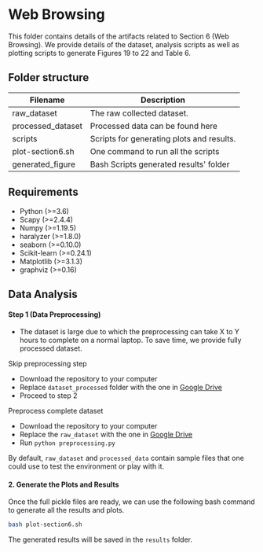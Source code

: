 # Web Browsing 

This folder contains details of the artifacts related to Section 6 (Web Browsing). We provide details of the dataset, analysis scripts as well as plotting scripts to generate Figures 19 to 22 and Table 6.

## Folder structure
|     Filename      |                         Description                          |
| --------------- | ---------------------------------------------------------- |
| raw_dataset    | The raw collected dataset.      |
| processed_dataset | Processed data can be found here         |
| scripts      | Scripts for generating plots and results. |
| plot-section6.sh  | One command to run all the scripts              |
| generated_figure  | Bash Scripts generated results' folder            |


## Requirements

* Python (>=3.6)
* Scapy (>=2.4.4)
* Numpy (>=1.19.5)
* haralyzer (>=1.8.0)
* seaborn (>=0.10.0)
* Scikit-learn (>=0.24.1)
* Matplotlib (>=3.1.3)
* graphviz (>=0.16)



## Data Analysis

#### Step 1 (Data Preprocessing)

* The dataset is large due to which the preprocessing can take X to Y hours to complete on a normal laptop. To save time, we provide fully processed dataset. 

Skip preprocessing step
   - Download the repository to your computer
   - Replace `dataset_processed` folder with the one in [Google Drive](https://drive.google.com/drive/u/1/folders/1ADDPvkAGiRTYAIxJJUzuY_UhMTW9Ifm0)
   - Proceed to step 2

Preprocess complete dataset
   - Download the repository to your computer
   - Replace the `raw_dataset` with the one in [Google Drive](https://drive.google.com/drive/u/1/folders/1ADDPvkAGiRTYAIxJJUzuY_UhMTW9Ifm0)
   - Run `python preprocessing.py`

By default, `raw_dataset` and `processed_data` contain sample files that one could use to test the environment or play with it. 

#### 2. Generate the Plots and Results 

Once the full pickle files are ready, we can use the following bash command to generate all the results and plots.

```bash
bash plot-section6.sh
```
The generated results will be saved in the `results` folder.
